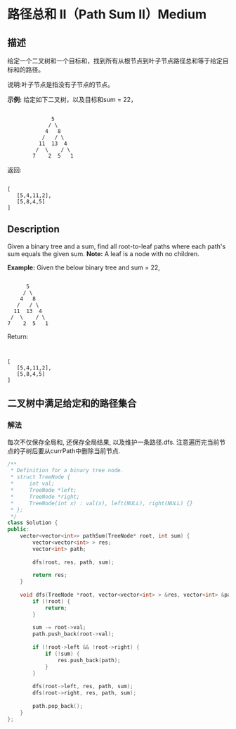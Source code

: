 # 路径总和 II（Path Sum II）Medium
## 描述
给定一个二叉树和一个目标和，找到所有从根节点到叶子节点路径总和等于给定目标和的路径。

说明:叶子节点是指没有子节点的节点。

**示例:**
给定如下二叉树，以及目标和sum = 22，
```

              5
             / \
            4   8
           /   / \
          11  13  4
         /  \    / \
        7    2  5   1
```


返回:
```

[
   [5,4,11,2],
   [5,8,4,5]
]
```

## Description
Given a binary tree and a sum, find all root-to-leaf paths where each path&#39;s sum equals the given sum.
**Note:**
A leaf is a node with no children.

**Example:**
Given the below binary tree and sum = 22,

```

      5
     / \
    4   8
   /   / \
  11  13  4
 /  \    / \
7    2  5   1
```


Return:
```


[
   [5,4,11,2],
   [5,8,4,5]
]
```



## 二叉树中满足给定和的路径集合
### 解法
每次不仅保存全局和, 还保存全局结果, 以及维护一条路径.dfs. 注意遍历完当前节点的子树后要从currPath中删除当前节点.
```c++
/**
 * Definition for a binary tree node.
 * struct TreeNode {
 *     int val;
 *     TreeNode *left;
 *     TreeNode *right;
 *     TreeNode(int x) : val(x), left(NULL), right(NULL) {}
 * };
 */
class Solution {
public:
    vector<vector<int>> pathSum(TreeNode* root, int sum) {
        vector<vector<int> > res;
        vector<int> path;
        
        dfs(root, res, path, sum);
        
        return res;
    }
    
    void dfs(TreeNode *root, vector<vector<int> > &res, vector<int> &path, int sum) {
        if (!root) {
            return;
        }
        
        sum -= root->val;
        path.push_back(root->val);
        
        if (!root->left && !root->right) {
            if (!sum) {
                res.push_back(path);
            }
        }
        
        dfs(root->left, res, path, sum);
        dfs(root->right, res, path, sum);
        
        path.pop_back();
    }
};
```